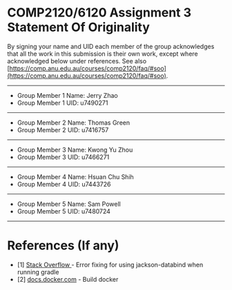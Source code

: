# COMP2120/6120 Assignment 3 Statement Of Originality

By signing your name and UID each member of the group acknowledges that all the work in this submission is their own work, except where acknowledged below under references. See also [https://comp.anu.edu.au/courses/comp2120/faq/#soo](https://comp.anu.edu.au/courses/comp2120/faq/#soo).

---

- Group Member 1 Name: Jerry Zhao
- Group Member 1 UID: u7490271

---

- Group Member 2 Name: Thomas Green
- Group Member 2 UID: u7416757

---

- Group Member 3 Name: Kwong Yu Zhou
- Group Member 3 UID: u7466271

---

- Group Member 4 Name: Hsuan Chu Shih
- Group Member 4 UID: u7443726

---

- Group Member 5 Name: Sam Powell
- Group Member 5 UID: u7480724

---

# References (If any)

- [1] [Stack Overflow ](https://stackoverflow.com/questions/42452329/java-lang-noclassdeffounderror-com-fasterxml-jackson-databind-objectmapper-wh) - Error fixing for using jackson-databind when running gradle
- [2] [docs.docker.com](https://docs.docker.com/language/java/build-images/) - Build docker
